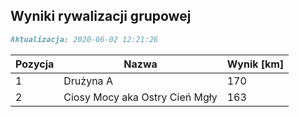 ## Wyniki rywalizacji grupowej

```markdown
Aktualizacja: 2020-06-02 12:21:26
```

Pozycja | Nazwa | Wynik [km] |
------------ | -------------  | -------------
 1 |Drużyna A | 170 
 2 |Ciosy Mocy aka Ostry Cień Mgły | 163